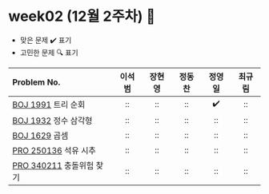 
# week02 (12월 2주차) :pencil:

- 맞은 문제 :heavy_check_mark: 표기
- 고민한 문제 :mag: 표기


|Problem No.|이석범|장현영|정동찬|정영일|최규림|
|:-------------------------|:-----:|:------------------:|:-----:|:-----:|:-----:|
|[BOJ 1991](https://www.acmicpc.net/problem/1991) 트리 순회|::|::|::|:heavy_check_mark:|::|
|[BOJ 1932](https://www.acmicpc.net/problem/1932) 정수 삼각형|::|::|::|::|::|
|[BOJ 1629](https://www.acmicpc.net/problem/1629) 곱셈|::|::|::|::|::|
|[PRO 250136](https://school.programmers.co.kr/learn/courses/30/lessons/250136) 석유 시추|::|::|::|::|::|
|[PRO 340211](https://school.programmers.co.kr/learn/courses/30/lessons/340211) 충돌위험 찾기|::|::|::|::|::|
